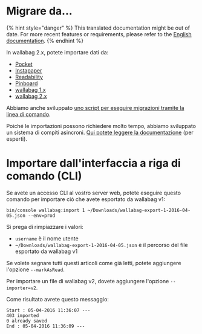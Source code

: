 # Migrare da...

{% hint style="danger" %}
This translated documentation might be out of date. For more recent features or requirements, please refer to the [English documentation](https://doc.wallabag.org/en/).
{% endhint %}

In wallabag 2.x, potete importare dati da:

-   [Pocket](Pocket.md)
-   [Instapaper](Instapaper.md)
-   [Readability](Readability.md)
-   [Pinboard](Pinboard.md)
-   [wallabag 1.x](wallabagv1.md)
-   [wallabag 2.x](wallabagv2.md)

Abbiamo anche sviluppato [uno script per eseguire migrazioni tramite la
linea di comando](#import-via-command-line-interface-cli).

Poiché le importazioni possono richiedere molto tempo, abbiamo
sviluppato un sistema di compiti asincroni. [Qui potete leggere la documentazione](../../admin/asynchronous.md)
(per esperti).

# Importare dall'interfaccia a riga di comando (CLI)

Se avete un accesso CLI al vostro server web, potete eseguire questo
comando per importare ció che avete esportato da wallabag v1:

    bin/console wallabag:import 1 ~/Downloads/wallabag-export-1-2016-04-05.json --env=prod

Si prega di rimpiazzare i valori:

-   `username` è il nome utente
-   `~/Downloads/wallabag-export-1-2016-04-05.json` è il percorso del
    file esportato da wallabag v1

Se volete segnare tutti questi articoli come già letti, potete
aggiungere l'opzione `--markAsRead`. 

Per importare un file di wallabag
v2, dovete aggiungere l'opzione `--importer=v2`.

Come risultato avrete questo messaggio:

    Start : 05-04-2016 11:36:07 ---
    403 imported
    0 already saved
    End : 05-04-2016 11:36:09 ---
